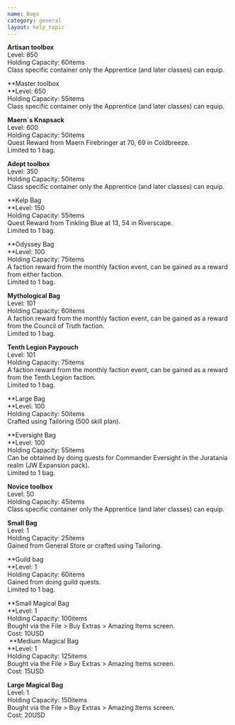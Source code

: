 ```yaml
---
name: Bags
category: general
layout: help_topic
---
```

**Artisan toolbox**  
Level: 850  
Holding Capacity: 60items  
Class specific container only the Apprentice (and later classes) can equip.

**Master toolbox  
**Level: 650  
Holding Capacity: 55items  
Class specific container only the Apprentice (and later classes) can equip.

**Maern\`s Knapsack**  
Level: 600  
Holding Capacity: 50items  
Quest Reward from Maern Firebringer at 70, 69 in Coldbreeze.  
Limited to 1 bag.

**Adept toolbox**  
Level: 350  
Holding Capacity: 50items  
Class specific container only the Apprentice (and later classes) can equip.

**Kelp Bag  
**Level: 150  
Holding Capacity: 55items  
Quest Reward from Tinkling Blue at 13, 54 in Riverscape.  
Limited to 1 bag.

**Odyssey Bag  
**Level: 100  
Holding Capacity: 75items  
A faction reward from the monthly faction event, can be gained as a reward from either faction.  
Limited to 1 bag.

**Mythological Bag**  
Level: 101  
Holding Capacity: 60items  
A faction reward from the monthly faction event, can be gained as a reward from the Council of Truth faction.  
Limited to 1 bag.

**Tenth Legion Paypouch**  
Level: 101  
Holding Capacity: 75items  
A faction reward from the monthly faction event, can be gained as a reward from the Tenth Legion faction.  
Limited to 1 bag.

**Large Bag  
**Level: 100  
Holding Capacity: 50items  
Crafted using Tailoring (500 skill plan).

**Eversight Bag  
**Level: 100  
Holding Capacity: 55items  
Can be obtained by doing quests for Commander Eversight in the Juratania realm (JW Expansion pack).  
Limited to 1 bag.

**Novice toolbox**  
Level: 50  
Holding Capacity: 45items  
Class specific container only the Apprentice (and later classes) can equip.

**Small Bag**  
Level: 1  
Holding Capacity: 25items  
Gained from General Store or crafted using Tailoring.

**Guild bag  
**Level: 1  
Holding Capacity: 60items  
Gained from doing guild quests.  
Limited to 1 bag.

**Small Magical Bag  
**Level: 1  
Holding Capacity: 100items  
Bought via the File > Buy Extras > Amazing Items screen.  
Cost: 10USD  
 **Medium Magical Bag  
**Level: 1  
Holding Capacity: 125items  
Bought via the File > Buy Extras > Amazing Items screen.  
Cost: 15USD  
  
**Large Magical Bag**  
Level: 1  
Holding Capacity: 150items  
Bought via the File > Buy Extras > Amazing Items screen.  
Cost: 20USD
